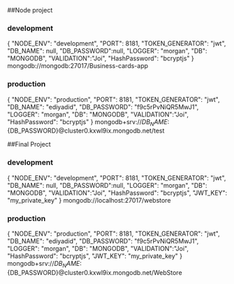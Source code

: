 ##Node project 
### development


{
    "NODE_ENV": "development",
    "PORT": 8181,
    "TOKEN_GENERATOR": "jwt",
    "DB_NAME": null,
    "DB_PASSWORD":null,
    "LOGGER": "morgan",
    "DB": "MONGODB",
    "VALIDATION":"Joi",
    "HashPassword": "bcryptjs"
  }
mongodb://mongodb:27017/Business-cards-app
### production

{
    "NODE_ENV": "production",
    "PORT": 8181,
    "TOKEN_GENERATOR": "jwt",
    "DB_NAME": "ediyadid",
    "DB_PASSWORD": "f9c5rPvNiQR5MwJ1",
    "LOGGER": "morgan",
    "DB": "MONGODB",
    "VALIDATION":"Joi",
    "HashPassword": "bcryptjs"
  }
mongodb+srv://${DB_NAME}:${DB_PASSWORD}@cluster0.kxwl9ix.mongodb.net/test

##Final Project 
### development
{
    "NODE_ENV": "development",
    "PORT": 8181,
    "TOKEN_GENERATOR": "jwt",
    "DB_NAME": null,
    "DB_PASSWORD":null,
    "LOGGER": "morgan",
    "DB": "MONGODB",
    "VALIDATION":"Joi",
    "HashPassword": "bcryptjs",
    "JWT_KEY": "my_private_key"
  }
mongodb://localhost:27017/webstore
### production
{
    "NODE_ENV": "production",
    "PORT": 8181,
    "TOKEN_GENERATOR": "jwt",
    "DB_NAME": "ediyadid",
    "DB_PASSWORD": "f9c5rPvNiQR5MwJ1",
    "LOGGER": "morgan",
    "DB": "MONGODB",
    "VALIDATION":"Joi",
    "HashPassword": "bcryptjs",
    "JWT_KEY": "my_private_key"
  }
mongodb+srv://${DB_NAME}:${DB_PASSWORD}@cluster0.kxwl9ix.mongodb.net/WebStore

